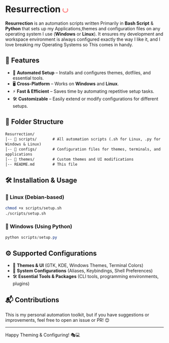 # Resurrection  <img src="./Logo.svg" width="3.5%" align="center"> 

**Resurrection** is an automation scripts written Primarily in **Bash Script** & **Python** that sets up my Applications,themes and configuration files on any operating system I use (**Windows** or **Linux**). It ensures my development and workspace environment is always configured exactly the way I like it, and I love breaking my Operating Systems so This comes in handy.

## 🚀 Features
- 🔄 **Automated Setup** – Installs and configures themes, dotfiles, and essential tools.
- 🖥 **Cross-Platform** – Works on **Windows** and **Linux**.
- ⚡ **Fast & Efficient** – Saves time by automating repetitive setup tasks.
- 🛠 **Customizable** – Easily extend or modify configurations for different setups.

## 📂 Folder Structure
```
Resurrection/
│-- 📁 scripts/       # All automation scripts (.sh for Linux, .py for Windows & Linux)
│-- 📁 configs/       # Configuration files for themes, terminals, and applications
│-- 📁 themes/        # Custom themes and UI modifications
│-- README.md        # This file
```

## 🛠 Installation & Usage
### 🔹 Linux (Debian-based)
```bash
chmod +x scripts/setup.sh
./scripts/setup.sh
```

### 🔹 Windows (Using Python)
```powershell
python scripts/setup.py
```

## ⚙️ Supported Configurations
- 🎨 **Themes & UI** (GTK, KDE, Windows Themes, Terminal Colors)
- 🔧 **System Configurations** (Aliases, Keybindings, Shell Preferences)
- 🛠 **Essential Tools & Packages** (CLI tools, programming environments, plugins)

## 📬 Contributions
This is my personal automation toolkit, but if you have suggestions or improvements, feel free to open an issue or PR! 😊

---
Happy Theming & Configuring! 🎭💻
